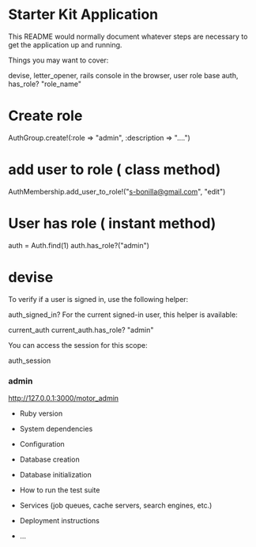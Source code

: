 # Starter Kit Application

This README would normally document whatever steps are necessary to get the
application up and running.

Things you may want to cover:

devise, letter_opener, rails console in the browser, user role base auth, has_role? "role_name"

# Create role
AuthGroup.create!(:role => "admin", :description => "....")

# add user to role ( class method)
AuthMembership.add_user_to_role!("s-bonilla@gmail.com", "edit")

# User has role ( instant method)

auth = Auth.find(1)
auth.has_role?("admin")


# devise

To verify if a user is signed in, use the following helper:

auth_signed_in?
For the current signed-in user, this helper is available:

current_auth
current_auth.has_role? "admin"

You can access the session for this scope:

auth_session

### admin

http://127.0.0.1:3000/motor_admin


* Ruby version

* System dependencies

* Configuration

* Database creation

* Database initialization

* How to run the test suite

* Services (job queues, cache servers, search engines, etc.)

* Deployment instructions

* ...
